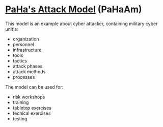 # [PaHa's Attack Model](wiki) (PaHaAm)

This model is an example about cyber attacker, containing military cyber unit's:
* organization
* personnel
* infrastructure
* tools
* tactics
* attack phases
* attack methods
* processes

The model can be used for:
* risk workshops
* training
* tabletop exercises
* techical exercises
* testing
